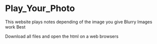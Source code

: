 # Play_Your_Photo

This website plays notes depending of the image you give
Blurry Images work Best 

Download all files and open the html on a web browsers

